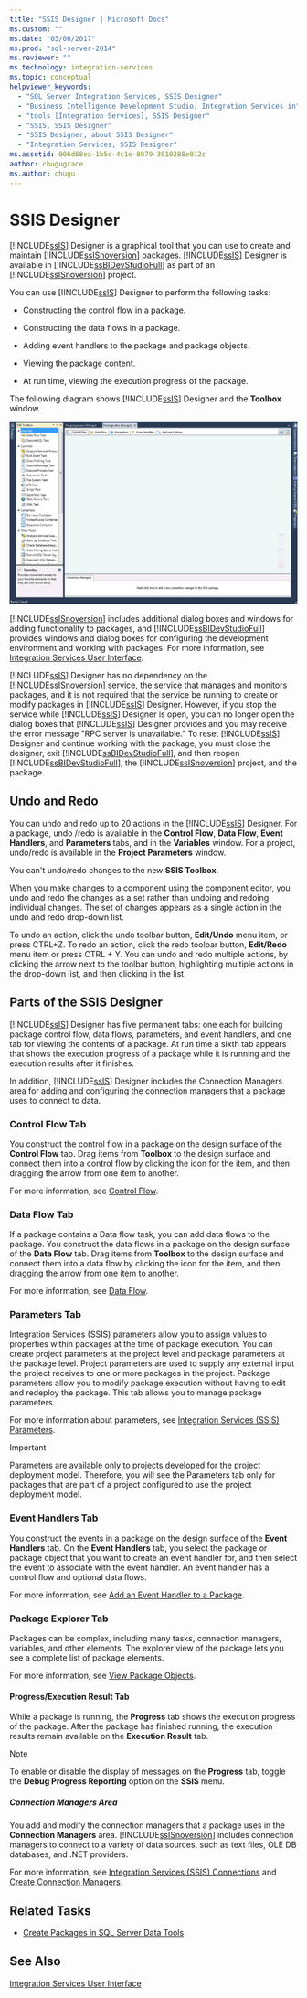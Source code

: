 ```yaml
---
title: "SSIS Designer | Microsoft Docs"
ms.custom: ""
ms.date: "03/06/2017"
ms.prod: "sql-server-2014"
ms.reviewer: ""
ms.technology: integration-services
ms.topic: conceptual
helpviewer_keywords: 
  - "SQL Server Integration Services, SSIS Designer"
  - "Business Intelligence Development Studio, Integration Services in"
  - "tools [Integration Services], SSIS Designer"
  - "SSIS, SSIS Designer"
  - "SSIS Designer, about SSIS Designer"
  - "Integration Services, SSIS Designer"
ms.assetid: 006d68ea-1b5c-4c1e-8079-3910288e012c
author: chugugrace
ms.author: chugu
---
```

# SSIS Designer
  [!INCLUDE[ssIS](../includes/ssis-md.md)] Designer is a graphical tool that you can use to create and maintain [!INCLUDE[ssISnoversion](../includes/ssisnoversion-md.md)] packages. [!INCLUDE[ssIS](../includes/ssis-md.md)] Designer is available in [!INCLUDE[ssBIDevStudioFull](../includes/ssbidevstudiofull-md.md)] as part of an [!INCLUDE[ssISnoversion](../includes/ssisnoversion-md.md)] project.

 You can use [!INCLUDE[ssIS](../includes/ssis-md.md)] Designer to perform the following tasks:

-   Constructing the control flow in a package.

-   Constructing the data flows in a package.

-   Adding event handlers to the package and package objects.

-   Viewing the package content.

-   At run time, viewing the execution progress of the package.

 The following diagram shows [!INCLUDE[ssIS](../includes/ssis-md.md)] Designer and the **Toolbox** window.

 ![Screenshot of SSIS Designer and Toolbox](media/denali-designerandtoolbox.gif "Screenshot of SSIS Designer and Toolbox")

 [!INCLUDE[ssISnoversion](../includes/ssisnoversion-md.md)] includes additional dialog boxes and windows for adding functionality to packages, and [!INCLUDE[ssBIDevStudioFull](../includes/ssbidevstudiofull-md.md)] provides windows and dialog boxes for configuring the development environment and working with packages. For more information, see [Integration Services User Interface](integration-services-user-interface.md).

 [!INCLUDE[ssIS](../includes/ssis-md.md)] Designer has no dependency on the [!INCLUDE[ssISnoversion](../includes/ssisnoversion-md.md)] service, the service that manages and monitors packages, and it is not required that the service be running to create or modify packages in [!INCLUDE[ssIS](../includes/ssis-md.md)] Designer. However, if you stop the service while [!INCLUDE[ssIS](../includes/ssis-md.md)] Designer is open, you can no longer open the dialog boxes that [!INCLUDE[ssIS](../includes/ssis-md.md)] Designer provides and you may receive the error message "RPC server is unavailable." To reset [!INCLUDE[ssIS](../includes/ssis-md.md)] Designer and continue working with the package, you must close the designer, exit [!INCLUDE[ssBIDevStudioFull](../includes/ssbidevstudiofull-md.md)], and then reopen [!INCLUDE[ssBIDevStudioFull](../includes/ssbidevstudiofull-md.md)], the [!INCLUDE[ssISnoversion](../includes/ssisnoversion-md.md)] project, and the package.

## Undo and Redo
 You can undo and redo up to 20 actions in the [!INCLUDE[ssIS](../includes/ssis-md.md)] Designer. For a package, undo /redo is available in the **Control Flow**, **Data Flow**, **Event Handlers**, and **Parameters** tabs, and in the **Variables** window. For a project, undo/redo is available in the **Project Parameters** window.

 You can't undo/redo changes to the new **SSIS Toolbox**.

 When you make changes to a component using the component editor, you undo and redo the changes as a set rather than undoing and redoing individual changes. The set of changes appears as a single action in the undo and redo drop-down list.

 To undo an action, click the undo toolbar button, **Edit/Undo** menu item, or press CTRL+Z. To redo an action, click the redo toolbar button, **Edit/Redo** menu item or press CTRL + Y. You can undo and redo multiple actions, by clicking the arrow next to the toolbar button, highlighting multiple actions in the drop-down list, and then clicking in the list.

## Parts of the SSIS Designer
 [!INCLUDE[ssIS](../includes/ssis-md.md)] Designer has five permanent tabs: one each for building package control flow, data flows, parameters, and event handlers, and one tab for viewing the contents of a package. At run time a sixth tab appears that shows the execution progress of a package while it is running and the execution results after it finishes.

 In addition, [!INCLUDE[ssIS](../includes/ssis-md.md)] Designer includes the Connection Managers area for adding and configuring the connection managers that a package uses to connect to data.

### Control Flow Tab
 You construct the control flow in a package on the design surface of the **Control Flow** tab. Drag items from **Toolbox** to the design surface and connect them into a control flow by clicking the icon for the item, and then dragging the arrow from one item to another.

 For more information, see [Control Flow](control-flow/control-flow.md).

### Data Flow Tab
 If a package contains a Data flow task, you can add data flows to the package. You construct the data flows in a package on the design surface of the **Data Flow** tab. Drag items from **Toolbox** to the design surface and connect them into a data flow by clicking the icon for the item, and then dragging the arrow from one item to another.

 For more information, see [Data Flow](data-flow/data-flow.md).

### Parameters Tab
 Integration Services (SSIS) parameters allow you to assign values to properties within packages at the time of package execution. You can create project parameters at the project level and package parameters at the package level. Project parameters are used to supply any external input the project receives to one or more packages in the project. Package parameters allow you to modify package execution without having to edit and redeploy the package. This tab allows you to manage package parameters.

 For more information about parameters, see [Integration Services &#40;SSIS&#41; Parameters](integration-services-ssis-package-and-project-parameters.md).

> [!IMPORTANT]
>  Parameters are available only to projects developed for the project deployment model. Therefore, you will see the Parameters tab only for packages that are part of a project configured to use the project deployment model.

### Event Handlers Tab
 You construct the events in a package on the design surface of the **Event Handlers** tab. On the **Event Handlers** tab, you select the package or package object that you want to create an event handler for, and then select the event to associate with the event handler. An event handler has a control flow and optional data flows.

 For more information, see [Add an Event Handler to a Package](../../2014/integration-services/add-an-event-handler-to-a-package.md).

### Package Explorer Tab
 Packages can be complex, including many tasks, connection managers, variables, and other elements. The explorer view of the package lets you see a complete list of package elements.

 For more information, see [View Package Objects](view-package-objects.md).

#### Progress/Execution Result Tab
 While a package is running, the **Progress** tab shows the execution progress of the package. After the package has finished running, the execution results remain available on the **Execution Result** tab.

> [!NOTE]
>  To enable or disable the display of messages on the **Progress** tab, toggle the **Debug Progress Reporting** option on the **SSIS** menu.

##### Connection Managers Area
 You add and modify the connection managers that a package uses in the **Connection Managers** area. [!INCLUDE[ssISnoversion](../includes/ssisnoversion-md.md)] includes connection managers to connect to a variety of data sources, such as text files, OLE DB databases, and .NET providers.

 For more information, see [Integration Services &#40;SSIS&#41; Connections](connection-manager/integration-services-ssis-connections.md) and [Create Connection Managers](../../2014/integration-services/create-connection-managers.md).

## Related Tasks

-   [Create Packages in SQL Server Data Tools](create-packages-in-sql-server-data-tools.md)

## See Also
 [Integration Services User Interface](integration-services-user-interface.md)


